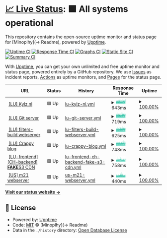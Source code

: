 # [📈 Live Status](https://status.kylz.nl): <!--live status--> **🟩 All systems operational**

This repository contains the open-source uptime monitor and status page for [Minoplhy](-> Readme), powered by [Upptime](https://github.com/upptime/upptime).

[![Uptime CI](https://github.com/minoplhy/upptime-status/workflows/Uptime%20CI/badge.svg)](https://github.com/minoplhy/upptime-status/actions?query=workflow%3A%22Uptime+CI%22)
[![Response Time CI](https://github.com/minoplhy/upptime-status/workflows/Response%20Time%20CI/badge.svg)](https://github.com/minoplhy/upptime-status/actions?query=workflow%3A%22Response+Time+CI%22)
[![Graphs CI](https://github.com/minoplhy/upptime-status/workflows/Graphs%20CI/badge.svg)](https://github.com/minoplhy/upptime-status/actions?query=workflow%3A%22Graphs+CI%22)
[![Static Site CI](https://github.com/minoplhy/upptime-status/workflows/Static%20Site%20CI/badge.svg)](https://github.com/minoplhy/upptime-status/actions?query=workflow%3A%22Static+Site+CI%22)
[![Summary CI](https://github.com/minoplhy/upptime-status/workflows/Summary%20CI/badge.svg)](https://github.com/minoplhy/upptime-status/actions?query=workflow%3A%22Summary+CI%22)

With [Upptime](https://upptime.js.org), you can get your own unlimited and free uptime monitor and status page, powered entirely by a GitHub repository. We use [Issues](https://github.com/minoplhy/upptime-status/issues) as incident reports, [Actions](https://github.com/minoplhy/upptime-status/actions) as uptime monitors, and [Pages](https://status.kylz.nl) for the status page.

<!--start: status pages-->
<!-- This summary is generated by Upptime (https://github.com/upptime/upptime) -->
<!-- Do not edit this manually, your changes will be overwritten -->
<!-- prettier-ignore -->
| URL | Status | History | Response Time | Uptime |
| --- | ------ | ------- | ------------- | ------ |
| <img alt="" src="https://favicons.githubusercontent.com/kylz.nl" height="13"> [[LU] Kylz.nl](https://kylz.nl) | 🟩 Up | [lu-kylz-nl.yml](https://github.com/minoplhy/upptime-status/commits/HEAD/history/lu-kylz-nl.yml) | <details><summary><img alt="Response time graph" src="./graphs/lu-kylz-nl/response-time-week.png" height="20"> 643ms</summary><br><a href="https://status.kylz.nl/history/lu-kylz-nl"><img alt="Response time 643" src="https://img.shields.io/endpoint?url=https%3A%2F%2Fraw.githubusercontent.com%2Fminoplhy%2Fupptime-status%2FHEAD%2Fapi%2Flu-kylz-nl%2Fresponse-time.json"></a><br><a href="https://status.kylz.nl/history/lu-kylz-nl"><img alt="24-hour response time 691" src="https://img.shields.io/endpoint?url=https%3A%2F%2Fraw.githubusercontent.com%2Fminoplhy%2Fupptime-status%2FHEAD%2Fapi%2Flu-kylz-nl%2Fresponse-time-day.json"></a><br><a href="https://status.kylz.nl/history/lu-kylz-nl"><img alt="7-day response time 643" src="https://img.shields.io/endpoint?url=https%3A%2F%2Fraw.githubusercontent.com%2Fminoplhy%2Fupptime-status%2FHEAD%2Fapi%2Flu-kylz-nl%2Fresponse-time-week.json"></a><br><a href="https://status.kylz.nl/history/lu-kylz-nl"><img alt="30-day response time 643" src="https://img.shields.io/endpoint?url=https%3A%2F%2Fraw.githubusercontent.com%2Fminoplhy%2Fupptime-status%2FHEAD%2Fapi%2Flu-kylz-nl%2Fresponse-time-month.json"></a><br><a href="https://status.kylz.nl/history/lu-kylz-nl"><img alt="1-year response time 643" src="https://img.shields.io/endpoint?url=https%3A%2F%2Fraw.githubusercontent.com%2Fminoplhy%2Fupptime-status%2FHEAD%2Fapi%2Flu-kylz-nl%2Fresponse-time-year.json"></a></details> | <details><summary><a href="https://status.kylz.nl/history/lu-kylz-nl">100.00%</a></summary><a href="https://status.kylz.nl/history/lu-kylz-nl"><img alt="All-time uptime 100.00%" src="https://img.shields.io/endpoint?url=https%3A%2F%2Fraw.githubusercontent.com%2Fminoplhy%2Fupptime-status%2FHEAD%2Fapi%2Flu-kylz-nl%2Fuptime.json"></a><br><a href="https://status.kylz.nl/history/lu-kylz-nl"><img alt="24-hour uptime 100.00%" src="https://img.shields.io/endpoint?url=https%3A%2F%2Fraw.githubusercontent.com%2Fminoplhy%2Fupptime-status%2FHEAD%2Fapi%2Flu-kylz-nl%2Fuptime-day.json"></a><br><a href="https://status.kylz.nl/history/lu-kylz-nl"><img alt="7-day uptime 100.00%" src="https://img.shields.io/endpoint?url=https%3A%2F%2Fraw.githubusercontent.com%2Fminoplhy%2Fupptime-status%2FHEAD%2Fapi%2Flu-kylz-nl%2Fuptime-week.json"></a><br><a href="https://status.kylz.nl/history/lu-kylz-nl"><img alt="30-day uptime 100.00%" src="https://img.shields.io/endpoint?url=https%3A%2F%2Fraw.githubusercontent.com%2Fminoplhy%2Fupptime-status%2FHEAD%2Fapi%2Flu-kylz-nl%2Fuptime-month.json"></a><br><a href="https://status.kylz.nl/history/lu-kylz-nl"><img alt="1-year uptime 100.00%" src="https://img.shields.io/endpoint?url=https%3A%2F%2Fraw.githubusercontent.com%2Fminoplhy%2Fupptime-status%2FHEAD%2Fapi%2Flu-kylz-nl%2Fuptime-year.json"></a></details>
| <img alt="" src="https://git.kylz.nl/img/logo.svg" height="13"> [[LU] Git server](https://git.kylz.nl) | 🟩 Up | [lu-git-server.yml](https://github.com/minoplhy/upptime-status/commits/HEAD/history/lu-git-server.yml) | <details><summary><img alt="Response time graph" src="./graphs/lu-git-server/response-time-week.png" height="20"> 719ms</summary><br><a href="https://status.kylz.nl/history/lu-git-server"><img alt="Response time 719" src="https://img.shields.io/endpoint?url=https%3A%2F%2Fraw.githubusercontent.com%2Fminoplhy%2Fupptime-status%2FHEAD%2Fapi%2Flu-git-server%2Fresponse-time.json"></a><br><a href="https://status.kylz.nl/history/lu-git-server"><img alt="24-hour response time 794" src="https://img.shields.io/endpoint?url=https%3A%2F%2Fraw.githubusercontent.com%2Fminoplhy%2Fupptime-status%2FHEAD%2Fapi%2Flu-git-server%2Fresponse-time-day.json"></a><br><a href="https://status.kylz.nl/history/lu-git-server"><img alt="7-day response time 719" src="https://img.shields.io/endpoint?url=https%3A%2F%2Fraw.githubusercontent.com%2Fminoplhy%2Fupptime-status%2FHEAD%2Fapi%2Flu-git-server%2Fresponse-time-week.json"></a><br><a href="https://status.kylz.nl/history/lu-git-server"><img alt="30-day response time 719" src="https://img.shields.io/endpoint?url=https%3A%2F%2Fraw.githubusercontent.com%2Fminoplhy%2Fupptime-status%2FHEAD%2Fapi%2Flu-git-server%2Fresponse-time-month.json"></a><br><a href="https://status.kylz.nl/history/lu-git-server"><img alt="1-year response time 719" src="https://img.shields.io/endpoint?url=https%3A%2F%2Fraw.githubusercontent.com%2Fminoplhy%2Fupptime-status%2FHEAD%2Fapi%2Flu-git-server%2Fresponse-time-year.json"></a></details> | <details><summary><a href="https://status.kylz.nl/history/lu-git-server">100.00%</a></summary><a href="https://status.kylz.nl/history/lu-git-server"><img alt="All-time uptime 100.00%" src="https://img.shields.io/endpoint?url=https%3A%2F%2Fraw.githubusercontent.com%2Fminoplhy%2Fupptime-status%2FHEAD%2Fapi%2Flu-git-server%2Fuptime.json"></a><br><a href="https://status.kylz.nl/history/lu-git-server"><img alt="24-hour uptime 100.00%" src="https://img.shields.io/endpoint?url=https%3A%2F%2Fraw.githubusercontent.com%2Fminoplhy%2Fupptime-status%2FHEAD%2Fapi%2Flu-git-server%2Fuptime-day.json"></a><br><a href="https://status.kylz.nl/history/lu-git-server"><img alt="7-day uptime 100.00%" src="https://img.shields.io/endpoint?url=https%3A%2F%2Fraw.githubusercontent.com%2Fminoplhy%2Fupptime-status%2FHEAD%2Fapi%2Flu-git-server%2Fuptime-week.json"></a><br><a href="https://status.kylz.nl/history/lu-git-server"><img alt="30-day uptime 100.00%" src="https://img.shields.io/endpoint?url=https%3A%2F%2Fraw.githubusercontent.com%2Fminoplhy%2Fupptime-status%2FHEAD%2Fapi%2Flu-git-server%2Fuptime-month.json"></a><br><a href="https://status.kylz.nl/history/lu-git-server"><img alt="1-year uptime 100.00%" src="https://img.shields.io/endpoint?url=https%3A%2F%2Fraw.githubusercontent.com%2Fminoplhy%2Fupptime-status%2FHEAD%2Fapi%2Flu-git-server%2Fuptime-year.json"></a></details>
| <img alt="" src="https://favicons.githubusercontent.com/filters.kylz.nl" height="13"> [[LU] filters-build webserver](https://filters.kylz.nl) | 🟩 Up | [lu-filters-build-webserver.yml](https://github.com/minoplhy/upptime-status/commits/HEAD/history/lu-filters-build-webserver.yml) | <details><summary><img alt="Response time graph" src="./graphs/lu-filters-build-webserver/response-time-week.png" height="20"> 625ms</summary><br><a href="https://status.kylz.nl/history/lu-filters-build-webserver"><img alt="Response time 625" src="https://img.shields.io/endpoint?url=https%3A%2F%2Fraw.githubusercontent.com%2Fminoplhy%2Fupptime-status%2FHEAD%2Fapi%2Flu-filters-build-webserver%2Fresponse-time.json"></a><br><a href="https://status.kylz.nl/history/lu-filters-build-webserver"><img alt="24-hour response time 659" src="https://img.shields.io/endpoint?url=https%3A%2F%2Fraw.githubusercontent.com%2Fminoplhy%2Fupptime-status%2FHEAD%2Fapi%2Flu-filters-build-webserver%2Fresponse-time-day.json"></a><br><a href="https://status.kylz.nl/history/lu-filters-build-webserver"><img alt="7-day response time 625" src="https://img.shields.io/endpoint?url=https%3A%2F%2Fraw.githubusercontent.com%2Fminoplhy%2Fupptime-status%2FHEAD%2Fapi%2Flu-filters-build-webserver%2Fresponse-time-week.json"></a><br><a href="https://status.kylz.nl/history/lu-filters-build-webserver"><img alt="30-day response time 625" src="https://img.shields.io/endpoint?url=https%3A%2F%2Fraw.githubusercontent.com%2Fminoplhy%2Fupptime-status%2FHEAD%2Fapi%2Flu-filters-build-webserver%2Fresponse-time-month.json"></a><br><a href="https://status.kylz.nl/history/lu-filters-build-webserver"><img alt="1-year response time 625" src="https://img.shields.io/endpoint?url=https%3A%2F%2Fraw.githubusercontent.com%2Fminoplhy%2Fupptime-status%2FHEAD%2Fapi%2Flu-filters-build-webserver%2Fresponse-time-year.json"></a></details> | <details><summary><a href="https://status.kylz.nl/history/lu-filters-build-webserver">100.00%</a></summary><a href="https://status.kylz.nl/history/lu-filters-build-webserver"><img alt="All-time uptime 100.00%" src="https://img.shields.io/endpoint?url=https%3A%2F%2Fraw.githubusercontent.com%2Fminoplhy%2Fupptime-status%2FHEAD%2Fapi%2Flu-filters-build-webserver%2Fuptime.json"></a><br><a href="https://status.kylz.nl/history/lu-filters-build-webserver"><img alt="24-hour uptime 100.00%" src="https://img.shields.io/endpoint?url=https%3A%2F%2Fraw.githubusercontent.com%2Fminoplhy%2Fupptime-status%2FHEAD%2Fapi%2Flu-filters-build-webserver%2Fuptime-day.json"></a><br><a href="https://status.kylz.nl/history/lu-filters-build-webserver"><img alt="7-day uptime 100.00%" src="https://img.shields.io/endpoint?url=https%3A%2F%2Fraw.githubusercontent.com%2Fminoplhy%2Fupptime-status%2FHEAD%2Fapi%2Flu-filters-build-webserver%2Fuptime-week.json"></a><br><a href="https://status.kylz.nl/history/lu-filters-build-webserver"><img alt="30-day uptime 100.00%" src="https://img.shields.io/endpoint?url=https%3A%2F%2Fraw.githubusercontent.com%2Fminoplhy%2Fupptime-status%2FHEAD%2Fapi%2Flu-filters-build-webserver%2Fuptime-month.json"></a><br><a href="https://status.kylz.nl/history/lu-filters-build-webserver"><img alt="1-year uptime 100.00%" src="https://img.shields.io/endpoint?url=https%3A%2F%2Fraw.githubusercontent.com%2Fminoplhy%2Fupptime-status%2FHEAD%2Fapi%2Flu-filters-build-webserver%2Fuptime-year.json"></a></details>
| <img alt="" src="https://crappy.kylz.nl/favicon.ico" height="13"> [[LU] Crappy blog](https://crappy.kylz.nl) | 🟩 Up | [lu-crappy-blog.yml](https://github.com/minoplhy/upptime-status/commits/HEAD/history/lu-crappy-blog.yml) | <details><summary><img alt="Response time graph" src="./graphs/lu-crappy-blog/response-time-week.png" height="20"> 748ms</summary><br><a href="https://status.kylz.nl/history/lu-crappy-blog"><img alt="Response time 748" src="https://img.shields.io/endpoint?url=https%3A%2F%2Fraw.githubusercontent.com%2Fminoplhy%2Fupptime-status%2FHEAD%2Fapi%2Flu-crappy-blog%2Fresponse-time.json"></a><br><a href="https://status.kylz.nl/history/lu-crappy-blog"><img alt="24-hour response time 791" src="https://img.shields.io/endpoint?url=https%3A%2F%2Fraw.githubusercontent.com%2Fminoplhy%2Fupptime-status%2FHEAD%2Fapi%2Flu-crappy-blog%2Fresponse-time-day.json"></a><br><a href="https://status.kylz.nl/history/lu-crappy-blog"><img alt="7-day response time 748" src="https://img.shields.io/endpoint?url=https%3A%2F%2Fraw.githubusercontent.com%2Fminoplhy%2Fupptime-status%2FHEAD%2Fapi%2Flu-crappy-blog%2Fresponse-time-week.json"></a><br><a href="https://status.kylz.nl/history/lu-crappy-blog"><img alt="30-day response time 748" src="https://img.shields.io/endpoint?url=https%3A%2F%2Fraw.githubusercontent.com%2Fminoplhy%2Fupptime-status%2FHEAD%2Fapi%2Flu-crappy-blog%2Fresponse-time-month.json"></a><br><a href="https://status.kylz.nl/history/lu-crappy-blog"><img alt="1-year response time 748" src="https://img.shields.io/endpoint?url=https%3A%2F%2Fraw.githubusercontent.com%2Fminoplhy%2Fupptime-status%2FHEAD%2Fapi%2Flu-crappy-blog%2Fresponse-time-year.json"></a></details> | <details><summary><a href="https://status.kylz.nl/history/lu-crappy-blog">100.00%</a></summary><a href="https://status.kylz.nl/history/lu-crappy-blog"><img alt="All-time uptime 100.00%" src="https://img.shields.io/endpoint?url=https%3A%2F%2Fraw.githubusercontent.com%2Fminoplhy%2Fupptime-status%2FHEAD%2Fapi%2Flu-crappy-blog%2Fuptime.json"></a><br><a href="https://status.kylz.nl/history/lu-crappy-blog"><img alt="24-hour uptime 100.00%" src="https://img.shields.io/endpoint?url=https%3A%2F%2Fraw.githubusercontent.com%2Fminoplhy%2Fupptime-status%2FHEAD%2Fapi%2Flu-crappy-blog%2Fuptime-day.json"></a><br><a href="https://status.kylz.nl/history/lu-crappy-blog"><img alt="7-day uptime 100.00%" src="https://img.shields.io/endpoint?url=https%3A%2F%2Fraw.githubusercontent.com%2Fminoplhy%2Fupptime-status%2FHEAD%2Fapi%2Flu-crappy-blog%2Fuptime-week.json"></a><br><a href="https://status.kylz.nl/history/lu-crappy-blog"><img alt="30-day uptime 100.00%" src="https://img.shields.io/endpoint?url=https%3A%2F%2Fraw.githubusercontent.com%2Fminoplhy%2Fupptime-status%2FHEAD%2Fapi%2Flu-crappy-blog%2Fuptime-month.json"></a><br><a href="https://status.kylz.nl/history/lu-crappy-blog"><img alt="1-year uptime 100.00%" src="https://img.shields.io/endpoint?url=https%3A%2F%2Fraw.githubusercontent.com%2Fminoplhy%2Fupptime-status%2FHEAD%2Fapi%2Flu-crappy-blog%2Fuptime-year.json"></a></details>
| <img alt="" src="https://favicons.githubusercontent.com/cdn.kylz.nl" height="13"> [[LU-frontend] [CH-backend] **FAKE**S3 CDN](https://cdn.kylz.nl) | 🟩 Up | [lu-frontend-ch-backend-fake-s3-cdn.yml](https://github.com/minoplhy/upptime-status/commits/HEAD/history/lu-frontend-ch-backend-fake-s3-cdn.yml) | <details><summary><img alt="Response time graph" src="./graphs/lu-frontend-ch-backend-fake-s3-cdn/response-time-week.png" height="20"> 758ms</summary><br><a href="https://status.kylz.nl/history/lu-frontend-ch-backend-fake-s3-cdn"><img alt="Response time 758" src="https://img.shields.io/endpoint?url=https%3A%2F%2Fraw.githubusercontent.com%2Fminoplhy%2Fupptime-status%2FHEAD%2Fapi%2Flu-frontend-ch-backend-fake-s3-cdn%2Fresponse-time.json"></a><br><a href="https://status.kylz.nl/history/lu-frontend-ch-backend-fake-s3-cdn"><img alt="24-hour response time 765" src="https://img.shields.io/endpoint?url=https%3A%2F%2Fraw.githubusercontent.com%2Fminoplhy%2Fupptime-status%2FHEAD%2Fapi%2Flu-frontend-ch-backend-fake-s3-cdn%2Fresponse-time-day.json"></a><br><a href="https://status.kylz.nl/history/lu-frontend-ch-backend-fake-s3-cdn"><img alt="7-day response time 758" src="https://img.shields.io/endpoint?url=https%3A%2F%2Fraw.githubusercontent.com%2Fminoplhy%2Fupptime-status%2FHEAD%2Fapi%2Flu-frontend-ch-backend-fake-s3-cdn%2Fresponse-time-week.json"></a><br><a href="https://status.kylz.nl/history/lu-frontend-ch-backend-fake-s3-cdn"><img alt="30-day response time 758" src="https://img.shields.io/endpoint?url=https%3A%2F%2Fraw.githubusercontent.com%2Fminoplhy%2Fupptime-status%2FHEAD%2Fapi%2Flu-frontend-ch-backend-fake-s3-cdn%2Fresponse-time-month.json"></a><br><a href="https://status.kylz.nl/history/lu-frontend-ch-backend-fake-s3-cdn"><img alt="1-year response time 758" src="https://img.shields.io/endpoint?url=https%3A%2F%2Fraw.githubusercontent.com%2Fminoplhy%2Fupptime-status%2FHEAD%2Fapi%2Flu-frontend-ch-backend-fake-s3-cdn%2Fresponse-time-year.json"></a></details> | <details><summary><a href="https://status.kylz.nl/history/lu-frontend-ch-backend-fake-s3-cdn">100.00%</a></summary><a href="https://status.kylz.nl/history/lu-frontend-ch-backend-fake-s3-cdn"><img alt="All-time uptime 100.00%" src="https://img.shields.io/endpoint?url=https%3A%2F%2Fraw.githubusercontent.com%2Fminoplhy%2Fupptime-status%2FHEAD%2Fapi%2Flu-frontend-ch-backend-fake-s3-cdn%2Fuptime.json"></a><br><a href="https://status.kylz.nl/history/lu-frontend-ch-backend-fake-s3-cdn"><img alt="24-hour uptime 100.00%" src="https://img.shields.io/endpoint?url=https%3A%2F%2Fraw.githubusercontent.com%2Fminoplhy%2Fupptime-status%2FHEAD%2Fapi%2Flu-frontend-ch-backend-fake-s3-cdn%2Fuptime-day.json"></a><br><a href="https://status.kylz.nl/history/lu-frontend-ch-backend-fake-s3-cdn"><img alt="7-day uptime 100.00%" src="https://img.shields.io/endpoint?url=https%3A%2F%2Fraw.githubusercontent.com%2Fminoplhy%2Fupptime-status%2FHEAD%2Fapi%2Flu-frontend-ch-backend-fake-s3-cdn%2Fuptime-week.json"></a><br><a href="https://status.kylz.nl/history/lu-frontend-ch-backend-fake-s3-cdn"><img alt="30-day uptime 100.00%" src="https://img.shields.io/endpoint?url=https%3A%2F%2Fraw.githubusercontent.com%2Fminoplhy%2Fupptime-status%2FHEAD%2Fapi%2Flu-frontend-ch-backend-fake-s3-cdn%2Fuptime-month.json"></a><br><a href="https://status.kylz.nl/history/lu-frontend-ch-backend-fake-s3-cdn"><img alt="1-year uptime 100.00%" src="https://img.shields.io/endpoint?url=https%3A%2F%2Fraw.githubusercontent.com%2Fminoplhy%2Fupptime-status%2FHEAD%2Fapi%2Flu-frontend-ch-backend-fake-s3-cdn%2Fuptime-year.json"></a></details>
| <img alt="" src="https://favicons.githubusercontent.com/m21.kylz.nl" height="13"> [[US] m21 webserver](https://m21.kylz.nl) | 🟩 Up | [us-m21-webserver.yml](https://github.com/minoplhy/upptime-status/commits/HEAD/history/us-m21-webserver.yml) | <details><summary><img alt="Response time graph" src="./graphs/us-m21-webserver/response-time-week.png" height="20"> 440ms</summary><br><a href="https://status.kylz.nl/history/us-m21-webserver"><img alt="Response time 440" src="https://img.shields.io/endpoint?url=https%3A%2F%2Fraw.githubusercontent.com%2Fminoplhy%2Fupptime-status%2FHEAD%2Fapi%2Fus-m21-webserver%2Fresponse-time.json"></a><br><a href="https://status.kylz.nl/history/us-m21-webserver"><img alt="24-hour response time 430" src="https://img.shields.io/endpoint?url=https%3A%2F%2Fraw.githubusercontent.com%2Fminoplhy%2Fupptime-status%2FHEAD%2Fapi%2Fus-m21-webserver%2Fresponse-time-day.json"></a><br><a href="https://status.kylz.nl/history/us-m21-webserver"><img alt="7-day response time 440" src="https://img.shields.io/endpoint?url=https%3A%2F%2Fraw.githubusercontent.com%2Fminoplhy%2Fupptime-status%2FHEAD%2Fapi%2Fus-m21-webserver%2Fresponse-time-week.json"></a><br><a href="https://status.kylz.nl/history/us-m21-webserver"><img alt="30-day response time 440" src="https://img.shields.io/endpoint?url=https%3A%2F%2Fraw.githubusercontent.com%2Fminoplhy%2Fupptime-status%2FHEAD%2Fapi%2Fus-m21-webserver%2Fresponse-time-month.json"></a><br><a href="https://status.kylz.nl/history/us-m21-webserver"><img alt="1-year response time 440" src="https://img.shields.io/endpoint?url=https%3A%2F%2Fraw.githubusercontent.com%2Fminoplhy%2Fupptime-status%2FHEAD%2Fapi%2Fus-m21-webserver%2Fresponse-time-year.json"></a></details> | <details><summary><a href="https://status.kylz.nl/history/us-m21-webserver">100.00%</a></summary><a href="https://status.kylz.nl/history/us-m21-webserver"><img alt="All-time uptime 100.00%" src="https://img.shields.io/endpoint?url=https%3A%2F%2Fraw.githubusercontent.com%2Fminoplhy%2Fupptime-status%2FHEAD%2Fapi%2Fus-m21-webserver%2Fuptime.json"></a><br><a href="https://status.kylz.nl/history/us-m21-webserver"><img alt="24-hour uptime 100.00%" src="https://img.shields.io/endpoint?url=https%3A%2F%2Fraw.githubusercontent.com%2Fminoplhy%2Fupptime-status%2FHEAD%2Fapi%2Fus-m21-webserver%2Fuptime-day.json"></a><br><a href="https://status.kylz.nl/history/us-m21-webserver"><img alt="7-day uptime 100.00%" src="https://img.shields.io/endpoint?url=https%3A%2F%2Fraw.githubusercontent.com%2Fminoplhy%2Fupptime-status%2FHEAD%2Fapi%2Fus-m21-webserver%2Fuptime-week.json"></a><br><a href="https://status.kylz.nl/history/us-m21-webserver"><img alt="30-day uptime 100.00%" src="https://img.shields.io/endpoint?url=https%3A%2F%2Fraw.githubusercontent.com%2Fminoplhy%2Fupptime-status%2FHEAD%2Fapi%2Fus-m21-webserver%2Fuptime-month.json"></a><br><a href="https://status.kylz.nl/history/us-m21-webserver"><img alt="1-year uptime 100.00%" src="https://img.shields.io/endpoint?url=https%3A%2F%2Fraw.githubusercontent.com%2Fminoplhy%2Fupptime-status%2FHEAD%2Fapi%2Fus-m21-webserver%2Fuptime-year.json"></a></details>

<!--end: status pages-->

[**Visit our status website →**](https://status.kylz.nl)

## 📄 License

- Powered by: [Upptime](https://github.com/upptime/upptime)
- Code: [MIT](./LICENSE) © [Minoplhy](-> Readme)
- Data in the `./history` directory: [Open Database License](https://opendatacommons.org/licenses/odbl/1-0/)
